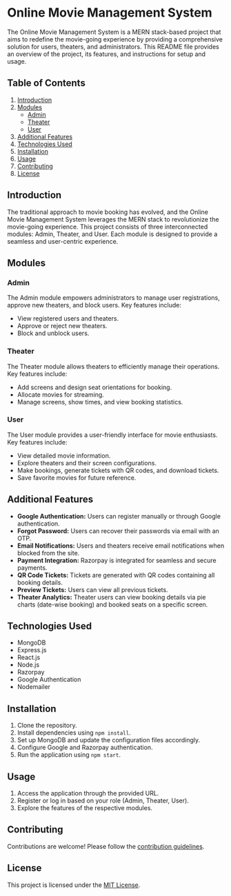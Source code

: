 # Online Movie Management System

The Online Movie Management System is a MERN stack-based project that aims to redefine the movie-going 
experience by providing a comprehensive solution for users, theaters, and administrators. 
This README file provides an overview of the project, its features, and instructions for setup and usage.

## Table of Contents
1. [Introduction](#introduction)
2. [Modules](#modules)
   - [Admin](#admin)
   - [Theater](#theater)
   - [User](#user)
3. [Additional Features](#additional-features)
4. [Technologies Used](#technologies-used)
5. [Installation](#installation)
6. [Usage](#usage)
7. [Contributing](#contributing)
8. [License](#license)

## Introduction

The traditional approach to movie booking has evolved, and the Online Movie Management System 
leverages the MERN stack to revolutionize the movie-going experience. This project consists of 
three interconnected modules: Admin, Theater, and User. Each module is designed to provide a 
seamless and user-centric experience.

## Modules

### Admin

The Admin module empowers administrators to manage user registrations, approve new theaters, and block users. Key features include:
- View registered users and theaters.
- Approve or reject new theaters.
- Block and unblock users.

### Theater

The Theater module allows theaters to efficiently manage their operations. Key features include:
- Add screens and design seat orientations for booking.
- Allocate movies for streaming.
- Manage screens, show times, and view booking statistics.

### User

The User module provides a user-friendly interface for movie enthusiasts. Key features include:
- View detailed movie information.
- Explore theaters and their screen configurations.
- Make bookings, generate tickets with QR codes, and download tickets.
- Save favorite movies for future reference.

## Additional Features

- **Google Authentication:** Users can register manually or through Google authentication.
- **Forgot Password:** Users can recover their passwords via email with an OTP.
- **Email Notifications:** Users and theaters receive email notifications when blocked from the site.
- **Payment Integration:** Razorpay is integrated for seamless and secure payments.
- **QR Code Tickets:** Tickets are generated with QR codes containing all booking details.
- **Preview Tickets:** Users can view all previous tickets.
- **Theater Analytics:** Theater users can view booking details via pie charts (date-wise booking) and booked seats on a specific screen.

## Technologies Used

- MongoDB
- Express.js
- React.js
- Node.js
- Razorpay
- Google Authentication
- Nodemailer

## Installation

1. Clone the repository.
2. Install dependencies using `npm install`.
3. Set up MongoDB and update the configuration files accordingly.
4. Configure Google and Razorpay authentication.
5. Run the application using `npm start`.

## Usage

1. Access the application through the provided URL.
2. Register or log in based on your role (Admin, Theater, User).
3. Explore the features of the respective modules.

## Contributing

Contributions are welcome! Please follow the [contribution guidelines](CONTRIBUTING.md).

## License

This project is licensed under the [MIT License](LICENSE).

